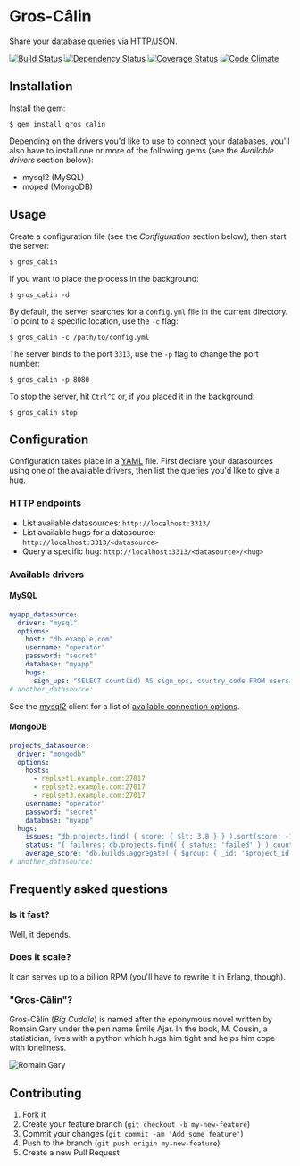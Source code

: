 # Gros-Câlin

Share your database queries via HTTP/JSON.

[![Build Status](https://travis-ci.org/servebox/gros_calin.png)](https://travis-ci.org/servebox/gros_calin)
[![Dependency Status](https://gemnasium.com/servebox/gros_calin.png)](https://gemnasium.com/servebox/gros_calin)
[![Coverage Status](https://coveralls.io/repos/servebox/gros_calin/badge.png)](https://coveralls.io/r/servebox/gros_calin)
[![Code Climate](https://codeclimate.com/github/servebox/gros_calin.png)](https://codeclimate.com/github/servebox/gros_calin)

## Installation

Install the gem:

    $ gem install gros_calin

Depending on the drivers you'd like to use to connect your databases, you'll
also have to install one or more of the following gems (see the
_Available drivers_ section below):

* mysql2 (MySQL)
* moped (MongoDB)

## Usage

Create a configuration file (see the _Configuration_ section below), then start
the server:

    $ gros_calin

If you want to place the process in the background:

    $ gros_calin -d

By default, the server searches for a `config.yml` file in the current
directory. To point to a specific location, use the `-c` flag:

    $ gros_calin -c /path/to/config.yml

The server binds to the port `3313`, use the `-p` flag to change the port
number:

    $ gros_calin -p 8080

To stop the server, hit `Ctrl^C` or, if you placed it in the background:

    $ gros_calin stop

## Configuration

Configuration takes place in a [YAML](http://en.wikipedia.org/wiki/YAML) file.
First declare your datasources using one of the available drivers, then list the
queries you'd like to give a hug.

### HTTP endpoints

* List available datasources: `http://localhost:3313/`
* List available hugs for a datasource: `http://localhost:3313/<datasource>`
* Query a specific hug: `http://localhost:3313/<datasource>/<hug>`

### Available drivers

#### MySQL

```yaml
myapp_datasource:
  driver: "mysql"
  options:
    host: "db.example.com"
    username: "operator"
    password: "secret"
    database: "myapp"
    hugs:
      sign_ups: "SELECT count(id) AS sign_ups, country_code FROM users WHERE created_at > DATE_SUB( NOW(), INTERVAL 24 HOUR) GROUP by country_code;"
# another_datasource:
```

See the [mysql2](https://github.com/brianmario/mysql2) client for a list
of [available connection
options](https://github.com/brianmario/mysql2#connection-options).

#### MongoDB

```yaml
projects_datasource:
  driver: "mongodb"
  options:
    hosts:
      - replset1.example.com:27017
      - replset2.example.com:27017
      - replset3.example.com:27017
    username: "operator"
    password: "secret"
    database: "myapp"
  hugs:
    issues: "db.projects.find( { score: { $lt: 3.8 } } ).sort(score: -1).toArray()"
    status: "{ failures: db.projects.find( { status: 'failed' } ).count(), success: db.projects.find( { status: 'success' } ).count() }"
    average_score: "db.builds.aggregate( { $group: { _id: '$project_id', builds: { $avg: '$score' } } }).result"
# another_datasource:
```

## Frequently asked questions

### Is it fast?

Well, it depends.

### Does it scale?

It can serves up to a billion RPM (you'll have to rewrite it in Erlang, though).

### "Gros-Câlin"?

Gros-Câlin (_Big Cuddle_) is named after the eponymous novel written by Romain
Gary under the pen name Émile Ajar. In the book, M. Cousin, a statistician,
lives with a python which hugs him tight and helps him cope with loneliness.

![Romain Gary](https://raw.github.com/servebox/gros_calin/master/romain-gary.jpg)

## Contributing

1. Fork it
2. Create your feature branch (`git checkout -b my-new-feature`)
3. Commit your changes (`git commit -am 'Add some feature'`)
4. Push to the branch (`git push origin my-new-feature`)
5. Create a new Pull Request
